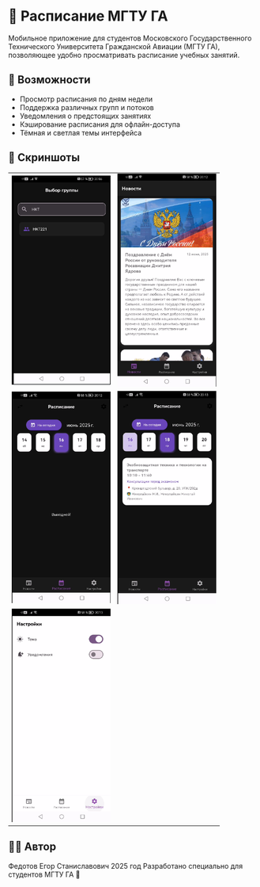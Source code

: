 # 📅 Расписание МГТУ ГА

Мобильное приложение для студентов Московского Государственного Технического Университета Гражданской Авиации (МГТУ ГА), позволяющее удобно просматривать расписание учебных занятий.

## 📱 Возможности

- Просмотр расписания по дням недели
- Поддержка различных групп и потоков
- Уведомления о предстоящих занятиях
- Кэширование расписания для офлайн-доступа
- Тёмная и светлая темы интерфейса

## 📸 Скриншоты

<table>
  <tr>
    <td><img width="200" src="https://github.com/efedotof/mgtuga-schedule-app/blob/main/assets/pic1.png?raw=true" /></td>
    <td><img width="200" src="https://github.com/efedotof/mgtuga-schedule-app/blob/main/assets/pic2.png?raw=true" /></td>
  </tr>
  <tr>
    <td><img width="200" src="https://github.com/efedotof/mgtuga-schedule-app/blob/main/assets/pic3.png?raw=true" /></td>
    <td><img width="200" src="https://github.com/efedotof/mgtuga-schedule-app/blob/main/assets/pic4.png?raw=true" /></td>
  </tr>
  <tr>
    <td><img width="200" src="https://github.com/efedotof/mgtuga-schedule-app/blob/main/assets/pic5.png?raw=true" /></td>
  </tr>
</table>


## 🧑‍💻 Автор
Федотов Егор Станиславович
2025 год
Разработано специально для студентов МГТУ ГА 🛫
